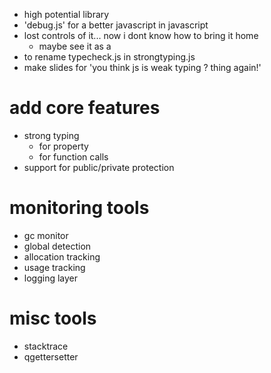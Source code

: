 * high potential library
* 'debug.js' for a better javascript in javascript
* lost controls of it... now i dont know how to bring it home
  * maybe see it as a 
* to rename typecheck.js in strongtyping.js
* make slides for 'you think js is weak typing ? thing again!'

# add core features
* strong typing
  * for property
  * for function calls
* support for public/private protection

# monitoring tools
* gc monitor
* global detection
* allocation tracking
* usage tracking
* logging layer

# misc tools
* stacktrace
* qgettersetter